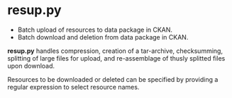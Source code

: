 # resup.py

+ Batch upload of resources to data package in CKAN.
+ Batch download and deletion from data package in CKAN.

**resup.py** handles compression, creation of a tar-archive,
checksumming, splitting of large files for upload, and
re-assemblage of thusly splitted files upon download.

Resources to be downloaded or deleted can be specified
by providing a regular expression to select resource names.
